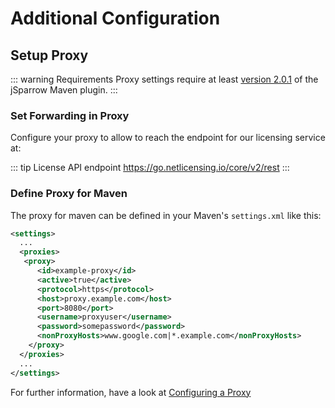 # Additional Configuration

## Setup Proxy

::: warning Requirements
Proxy settings require at least [version 2.0.1](/maven/release-notes.html#_2-0-1) of the jSparrow Maven plugin.
:::

### Set Forwarding in Proxy

Configure your proxy to allow to reach the endpoint for our licensing service at:

::: tip License API endpoint
https://go.netlicensing.io/core/v2/rest
:::


### Define Proxy for Maven

The proxy for maven can be defined in your Maven's `settings.xml` like this:

```xml
<settings>
  ...
  <proxies>
   <proxy>
      <id>example-proxy</id>
      <active>true</active>
      <protocol>https</protocol>
      <host>proxy.example.com</host>
      <port>8080</port>
      <username>proxyuser</username>
      <password>somepassword</password>
      <nonProxyHosts>www.google.com|*.example.com</nonProxyHosts>
    </proxy>
  </proxies>
  ...
</settings>
```

For further information, have a look at [Configuring a Proxy](https://maven.apache.org/guides/mini/guide-proxies.html)

